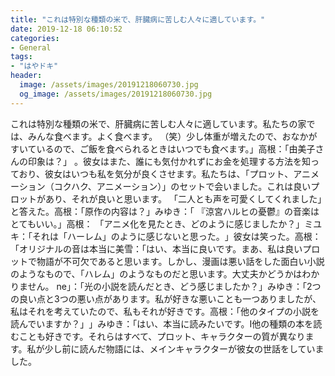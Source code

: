 ```yaml
---
title: "これは特別な種類の米で、肝臓病に苦しむ人々に適しています。"
date: 2019-12-18 06:10:52
categories:
- General
tags:
- "はやドキ"
header:
  image: /assets/images/20191218060730.jpg
  og_image: /assets/images/20191218060730.jpg
---
```


これは特別な種類の米で、肝臓病に苦しむ人々に適しています。私たちの家では、みんな食べます。よく食べます。 （笑）少し体重が増えたので、おなかがすいているので、ご飯を食べられるときはいつでも食べます。」高根：「由美子さんの印象は？」 。彼女はまた、誰にも気付かれずにお金を処理する方法を知っており、彼女はいつも私を気分が良くさせます。私たちは、「プロット、アニメーション（コクハク、アニメーション）」‬のセットで会いました。これは良いプロットがあり、それが良いと思います。 「二人とも声を可愛くしてくれました」と答えた。高根：「原作の内容は？」みゆき：「 『涼宮ハルヒの憂鬱』の音楽はとてもいい。」高根： 「アニメ化を見たとき、どのように感じましたか？」ミユキ：「それは「ハーレム‬」のように感じないと思った。‬」彼女は笑った。高根：「オリジナルの音は本当に美雪：「はい、本当に良いです。まあ、私は良いプロットで物語が不可欠であると思います。しかし、漫画は悪い話をした面白い小説のようなもので、「ハレム」のようなものだと思います。大丈夫かどうかはわかりません。 ne」：「光の小説を読んだとき、どう感じましたか？」みゆき：「2つの良い点と3つの悪い点があります。私が好きな悪いことも一つありましたが、私はそれを考えていたので、私もそれが好きです。高根：「他のタイプの小説を読んでいますか？」‬」みゆき：「はい、本当に読みたいです。‬I他の種類の本を読むことも好きです。それらはすべて、プロット、キャラクターの質が異なります。私が少し前に読んだ物語には、メインキャラクターが彼女の世話をしていました。
